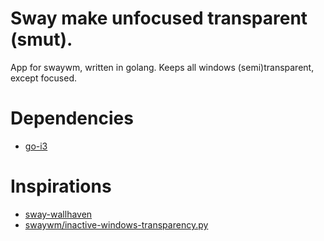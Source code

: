 # Sway make unfocused transparent (smut).
App for swaywm, written in golang. Keeps all windows (semi)transparent, except focused.

# Dependencies
- [go-i3](https://github.com/i3/go-i3) 

# Inspirations
- [sway-wallhaven](https://github.com/dlasky/sway-wallhaven)
- [swaywm/inactive-windows-transparency.py](https://github.com/swaywm/sway/blob/master/contrib/inactive-windows-transparency.py)

